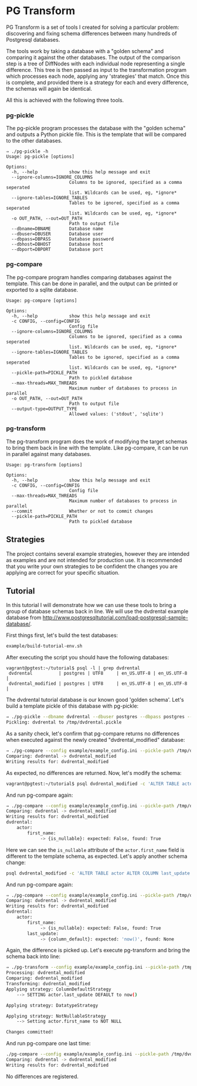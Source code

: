 # PG Transform

PG Transform is a set of tools I created for solving a particular problem: discovering and fixing schema differences between many hundreds of Postgresql databases.

The tools work by taking a database with a "golden schema" and comparing it against the other databases. The output of the comparison step is a tree of DiffNodes with each individual node representing a single difference. This tree is then passed as input to the transformation program which processes each node, applying any 'strategies' that match. Once this is complete, and provided there is a strategy for each and every difference, the schemas will again be identical. 

All this is achieved with the following three tools.

### pg-pickle

The pg-pickle program processes the database with the "golden schema" and outputs a Python pickle file. This is the template that will be compared to the other databases.

```
⇒ ./pg-pickle -h
Usage: pg-pickle [options]

Options:
  -h, --help            show this help message and exit
  --ignore-columns=IGNORE_COLUMNS
                        Columns to be ignored, specified as a comma seperated
                        list. Wildcards can be used, eg, *ignore*
  --ignore-tables=IGNORE_TABLES
                        Tables to be ignored, specified as a comma seperated
                        list. Wildcards can be used, eg, *ignore*
  -o OUT_PATH, --out=OUT_PATH
                        Path to output file
  --dbname=DBNAME       Database name
  --dbuser=DBUSER       Database user
  --dbpass=DBPASS       Database password
  --dbhost=DBHOST       Database host
  --dbport=DBPORT       Database port

```

### pg-compare

The pg-compare program handles comparing databases against the template. This can be done in parallel, and the output can be printed or exported to a sqlite database. 


```
Usage: pg-compare [options]

Options:
  -h, --help            show this help message and exit
  -c CONFIG, --config=CONFIG
                        Config file
  --ignore-columns=IGNORE_COLUMNS
                        Columns to be ignored, specified as a comma seperated
                        list. Wildcards can be used, eg, *ignore*
  --ignore-tables=IGNORE_TABLES
                        Tables to be ignored, specified as a comma seperated
                        list. Wildcards can be used, eg, *ignore*
  --pickle-path=PICKLE_PATH
                        Path to pickled database
  --max-threads=MAX_THREADS
                        Maximum number of databases to process in parallel
  -o OUT_PATH, --out=OUT_PATH
                        Path to output file
  --output-type=OUTPUT_TYPE
                        Allowed values: ('stdout', 'sqlite')

```

### pg-transform

The pg-transform program does the work of modifying the target schemas to bring them back in line with the template. Like pg-compare, it can be run in parallel against many databases.

```
Usage: pg-transform [options]

Options:
  -h, --help            show this help message and exit
  -c CONFIG, --config=CONFIG
                        Config file
  --max-threads=MAX_THREADS
                        Maximum number of databases to process in parallel
  --commit              Whether or not to commit changes
  --pickle-path=PICKLE_PATH
                        Path to pickled database

```

## Strategies

The project contains several example strategies, however they are intended as examples and are not intended for production use. It is recommended that you write your own strategies to be confident the changes you are applying are correct for your specific situation.

## Tutorial

In this tutorial I will demonstrate how we can use these tools to bring a group of database schemas back in line. We will use the dvdrental example database from http://www.postgresqltutorial.com/load-postgresql-sample-database/.

First things first, let's build the test databases:

```bash
example/build-tutorial-env.sh
```

After executing the script you should have the following databases:

```
vagrant@pgtest:~/tutorial$ psql -l | grep dvdrental
 dvdrental          | postgres | UTF8     | en_US.UTF-8 | en_US.UTF-8 | 
 dvdrental_modified | postgres | UTF8     | en_US.UTF-8 | en_US.UTF-8 | 
```

The dvdrental tutorial database is our known good 'golden schema'. Let's build a template pickle of this database with pg-pickle:

```bash
⇒ ./pg-pickle --dbname dvdrental --dbuser postgres --dbpass postgres --dbhost tutorial --out /tmp/
Pickling: dvdrental to /tmp/dvdrental.pickle
```

As a sanity check, let's confirm that pg-compare returns no differences when executed against the newly created "dvdrental_modified" database:

```bash
⇒ ./pg-compare --config example/example_config.ini --pickle-path /tmp/dvdrental.pickle
Comparing: dvdrental -> dvdrental_modified
Writing results for: dvdrental_modified
```

As expected, no differences are returned. Now, let's modify the schema:

```bash
vagrant@pgtest:~/tutorial$ psql dvdrental_modified -c 'ALTER TABLE actor ALTER COLUMN first_name DROP NOT NULL'
```

And run pg-compare again:

```bash
⇒ ./pg-compare --config example/example_config.ini --pickle-path /tmp/dvdrental.pickle
Comparing: dvdrental -> dvdrental_modified
Writing results for: dvdrental_modified
dvdrental:
    actor:
        first_name:
             -> {is_nullable}: expected: False, found: True
```

Here we can see the `is_nullable` attribute of the `actor.first_name` field is different to the template schema, as expected. Let's apply another schema change:

```bash
psql dvdrental_modified -c 'ALTER TABLE actor ALTER COLUMN last_update DROP DEFAULT'
```

And run pg-compare again:

```bash
⇒ ./pg-compare --config example/example_config.ini --pickle-path /tmp/dvdrental.pickle
Comparing: dvdrental -> dvdrental_modified
Writing results for: dvdrental_modified
dvdrental:
    actor:
        first_name:
             -> {is_nullable}: expected: False, found: True
        last_update:
             -> {column_default}: expected: 'now()', found: None
```

Again, the difference is picked up. Let's execute pg-transform and bring the schema back into line:

```bash
⇒ ./pg-transform --config example/example_config.ini --pickle-path /tmp/dvdrental.pickle --commit
Processing: dvdrental_modified
Comparing: dvdrental_modified
Transforming: dvdrental_modified
Applying strategy: ColumnDefaultStrategy
	--> SETTING actor.last_update DEFAULT to now()

Applying strategy: DatatypeStrategy

Applying strategy: NotNullableStrategy
	--> Setting actor.first_name to NOT NULL

Changes committed!
```

And run pg-compare one last time:

```bash
./pg-compare --config example/example_config.ini --pickle-path /tmp/dvdrental.pickle
Comparing: dvdrental -> dvdrental_modified
Writing results for: dvdrental_modified
```

No differences are registered. 